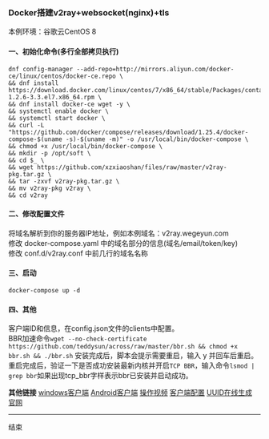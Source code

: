 ### Docker搭建v2ray+websocket(nginx)+tls

本例环境：谷歌云CentOS 8  

#### 一、初始化命令(多行全部拷贝执行)
```
dnf config-manager --add-repo=http://mirrors.aliyun.com/docker-ce/linux/centos/docker-ce.repo \
&& dnf install https://download.docker.com/linux/centos/7/x86_64/stable/Packages/containerd.io-1.2.6-3.3.el7.x86_64.rpm \
&& dnf install docker-ce wget -y \
&& systemctl enable docker \
&& systemctl start docker \
&& curl -L "https://github.com/docker/compose/releases/download/1.25.4/docker-compose-$(uname -s)-$(uname -m)" -o /usr/local/bin/docker-compose \
&& chmod +x /usr/local/bin/docker-compose \
&& mkdir -p /opt/soft \
&& cd $_ \
&& wget https://github.com/xzxiaoshan/files/raw/master/v2ray-pkg.tar.gz \
&& tar -zxvf v2ray-pkg.tar.gz \
&& mv v2ray-pkg v2ray \
&& cd v2ray
```

#### 二、修改配置文件  
将域名解析到你的服务器IP地址，例如本例域名：v2ray.wegeyun.com  
修改 docker-compose.yaml 中的域名部分的信息(域名/email/token/key)  
修改 conf.d/v2ray.conf 中前几行的域名名称  

#### 三、启动  
```
docker-compose up -d
```

#### 四、其他  
客户端ID和信息，在config.json文件的clients中配置。  
BBR加速命令`wget --no-check-certificate https://github.com/teddysun/across/raw/master/bbr.sh && chmod +x bbr.sh && ./bbr.sh`
安装完成后，脚本会提示需要重启，输入 y 并回车后重启。重启完成后，验证一下是否成功安装最新内核并开启`TCP BBR`，输入命令`lsmod | grep bbr`如果出现tcp_bbr字样表示bbr已安装并启动成功。  

**其他链接** 
[windows客户端](https://github.com/2dust/v2rayN)
[Android客户端](https://github.com/2dust/v2rayNG/releases)
[操作视频]()
[客户端配置](https://www.shawnlin.cn/v2ray-client/)
[UUID在线生成](https://www.uuidgenerator.net/)
[官网](https://www.v2ray.com/)

---

结束


